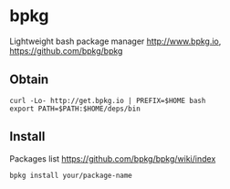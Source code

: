 # bpkg

Lightweight bash package manager
<http://www.bpkg.io>,
<https://github.com/bpkg/bpkg>

## Obtain

    curl -Lo- http://get.bpkg.io | PREFIX=$HOME bash
    export PATH=$PATH:$HOME/deps/bin

## Install

Packages list <https://github.com/bpkg/bpkg/wiki/index>

    bpkg install your/package-name
